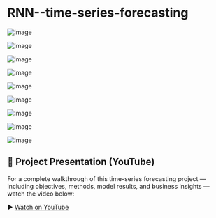 # RNN--time-series-forecasting

![image](https://github.com/user-attachments/assets/46ba99e6-afd3-4341-876c-3b546ebda5fa)

![image](https://github.com/user-attachments/assets/9a1dd1c6-35c7-4c2d-91aa-ae10e03afa17)

![image](https://github.com/user-attachments/assets/bfc1e7d1-c8ec-4e6e-baa2-7c198b7c13ee)

![image](https://github.com/user-attachments/assets/23cb17ea-14b6-4181-b16a-62d514ecb0f5)

![image](https://github.com/user-attachments/assets/c455bff1-70b5-4c8b-bbfc-cdfe22a1aacc)

![image](https://github.com/user-attachments/assets/355e3bb8-7325-4234-8140-01b6b9d36b17)

![image](https://github.com/user-attachments/assets/adf896d0-4d6e-4685-ae8a-852babe2fb0c)

![image](https://github.com/user-attachments/assets/f1729494-c06a-4a26-99f0-6dfcc2b51b2d)

![image](https://github.com/user-attachments/assets/3435df36-3269-4ff4-88a6-fd6b5e7677f1)





## 🎥 Project Presentation (YouTube)

For a complete walkthrough of this time-series forecasting project — including objectives, methods, model results, and business insights — watch the video below:

▶️ [Watch on YouTube](https://youtu.be/3g52xwz61E0)

